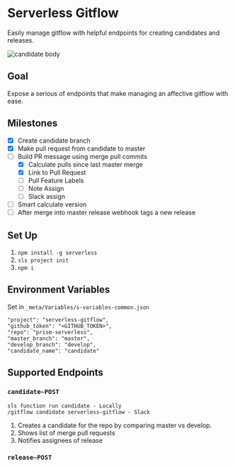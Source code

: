 # Serverless Gitflow

Easily manage gitflow with helpful endpoints for creating candidates and releases.

![candidate body](https://raw.githubusercontent.com/ksespinola/serverless-gitflow/b213cccf4f11094f16625cf30056ed11409be574/public/candidate-body-screenshot.png)

## Goal

Expose a serious of endpoints that make managing an affective gitflow with ease.

## Milestones
- [X] Create candidate branch
- [X] Make pull request from candidate to master
- [ ] Build PR message using merge pull commits
  - [X] Calculate pulls since last master merge
  - [X] Link to Pull Request
  - [ ] Pull Feature Labels
  - [ ] Note Assign
  - [ ] Slack assign
- [ ] Smart calculate version
- [ ] After merge into master release webhook tags a new release

## Set Up
1. `npm install -g serverless`
2. `sls project init`
3. `npm i`

## Environment Variables
Set in `_meta/Variables/s-variables-common.json`

```
"project": "serverless-gitflow",
"github_token": "<GITHUB_TOKEN>",
"repo": "prism-serverless",
"master_branch": "master",
"develop_branch": "develop",
"candidate_name": "candidate"
```
## Supported Endpoints

### `candidate~POST`
```
sls function run candidate - Locally
/gitflow candidate serverless-gitflow - Slack
```
1. Creates a candidate for the repo by comparing master vs develop.
2. Shows list of merge pull requests
3. Notifies assignees of release

### `release~POST`
